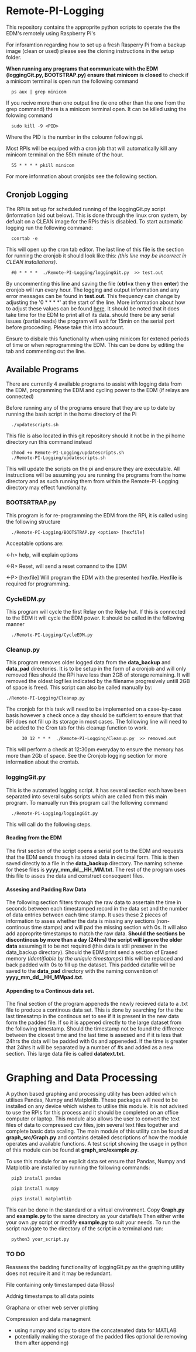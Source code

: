 # Remote-PI-Logging
This repository contains the approprite python scripts to operate the the EDM's remotely using Raspberry Pi's 

For inforamtion regarding how to set up a fresh Rasperry Pi from a backup image (clean or used) please see the cloning instructions in the setup folder.

**When running any programs that communicate with the EDM (loggingGit.py, BOOTSTRAP.py) ensure that minicom is closed** to check if a minicom terminal is open run the following command

      ps aux | grep minicom

If you recive more than one output line (ie one other than the one from the grep command) there is a minicom terminal open. It can be killed using the folowing command

      sudo kill -9 <PID>

Where the PID is the number in the coloumn following pi.

Most RPIs will be equiped with a cron job that will automatically kill any minicom terminal on the 55th minute of the hour.

      55 * * * * pkill minicom
      
For more information about cronjobs see the following section.

## Cronjob Logging

The RPi is set up for scheduled running of the loggingGit.py script (information laid out below). This is done through the linux cron system, by defualt on a CLEAN image for the RPis this is disabled. To start automatic logging run the following command:

      conrtab -e 

This will open up the cron tab editor. The last line of this file is the section for running the cronjob it should look like this: _(this line may be incorrect in CLEAN installations)_.

      #0 * * * *  ./Remote-PI-Logging/loggingGit.py  >> test.out

By uncommenting this line and saving the file (**ctrl+x** then **y** then **enter**) the cronjob will run every hour. The logging and output information and any error messages can be found in **test.out**. This frequency can change by adjusting the '0 * * * *' at the start of the line. More information about how to adjust these values can be found [here](https://crontab.guru). It should be noted that it does take time for the EDM to print all of its data. should there be any serial issues (partial reads) the program will wait for 15min on the serial port before procceding. Please take this into account.

Ensure to disbale this functionality when using minicom for extened periods of time or when reprogramming the EDM. This can be done by editing the tab and commenting out the line.

## Available Programs 
There are currently 4 available programs to assist with logging data from the EDM, programming the EDM and cycling power to the EDM (if relays are connected)

Before running any of the programs ensure that they are up to date by running the bash script in the home directory of the Pi

      ./updatescripts.sh

This file is also located in this git repository should it not be in the pi home directory run this command instead

      chmod +x Remote-PI-Logging/updatescripts.sh
      ./Remote-PI-Logging/updatescripts.sh      

This will update the scripts on the pi and ensure they are executable. All instructions will be assuming you are running the programs from the home directory and as such running them from within the Remote-PI-Logging directory may effect functionality. 

### BOOTSRTRAP.py

This program is for re-programming the EDM from the RPi, it is called using the following structure

      ./Remote-PI-Logging/BOOTSTRAP.py <option> [hexfile]

Acceptable options are:

  <-h>            help, will explain options
  
  <-R>            Reset, will send a reset comannd to the EDM
  
  <-P> [hexfile]  Will program the EDM with the presented hexfile. Hexfile is required for programming.

### CycleEDM.py

This program will cycle the first Relay on the Relay hat. If this is connected to the EDM it will cycle the EDM power. It should be called in the following manner 

      ./Remote-PI-Logging/CycleEDM.py

### Cleanup.py

This program removes older logged data from the **data_backup** and **data_pad** directories. It is to be setup in the form of a cronjob and will only removed files should the RPi have less than 2GB of storage remaining. It will removed the oldest logfiles indicated by the filename progresively untill 2GB of space is freed. This script can also be called manually by:

    ./Remote-PI-Logging/Cleanup.py

The cronjob for this task will need to be implemented on a case-by-case basis however a check once a day should be suffcient to ensure that that RPi does not fill up its storage in most cases. The following line will need to be added to the Cron tab for this cleanup function to work.

          30 12 * * *  ./Remote-PI-Logging/Cleanup.py  >> removed.out

This will perform a check at 12:30pm everyday to ensure the memory has more than 2Gb of space. See the Cronjob logging section for more information about the crontab.

### loggingGit.py

This is the automated logging script. It has several section each have been separated into several subs scripts which are called from this main program.
To manually run this program call the following command

      ./Remote-Pi-Logging/loggingGit.py

This will call do the following steps.

#### Reading from the EDM
The first section of the script opens a serial port to the EDM and requests that the EDM sends through its stored data in decimal form. This is then saved directly to a file in the **data_backup** directory. The naming scheme for these files is **yyyy_mm_dd__HH_MM.txt**. The rest of the program uses this file to asses the data and construct consequent files.

#### Assesing and Padding Raw Data
The following section filters through the raw data to assertain the time in seconds between each timestamped record in the data set and the number of data entries between each time stamp. It uses these 2 pieces of information to asses whether the data is missing any sections (non-continous time stamps) and will pad the missing section with 0s. It will also add approprite timestamps to match the raw data. **Should the sections be discontinous by more than a day (24hrs) the script will ignore the older data** assuming it to be not required (this data is still presever in the data_backup directory). Should the EDM print send a section of Erased memory (_identifiable by the uniquie timestamps_) this will be replaced and back padded with 0s to fill up the dataset. This padded datafile will be saved to the **data_pad** directory with the naming convention of **yyyy_mm_dd__HH_MMpad.txt**.

#### Appending to a Continous data set.
The final section of the program appeneds the newly recieved data to a .txt file to produce a continous data set. This is done by searching for the the last timesatmp in the continous set to see if it is present in the new data form the padded file. If so it is appened directly to the large dataset from the following timestamp. Should the timestamp not be found the diffrence between the closest time and the last time is assesed and if it is less that 24hrs the data will be padded with 0s and appeneded. If the time is greater that 24hrs it will be separated by a number of #s and added as a new section. This large data file is called **datatext.txt**.


# Graphing and Data Processing
A python based graphing and processing utility has been added which utilises Pandas, Numpy and Matplotlib. These packages will need to be installed on any device which wishes to utilise this module. It is not advised to use the RPIs for this process and it should be completed on an office computer or laptop. This module also allows the user to convert the text files of data to compressed csv files, join several text files together and complete basic data scaling. The main module of this utility can be found at **graph_src/Graph.py** and contains detailed descriptions of how the module operates and available functions. A test script showing the usage in python of this module can be found at **graph_src/example.py**.

To use this module for an explicit data set ensure that Pandas, Numpy and Matplotlib are installed by running the following commands:

      pip3 install pandas
      
      pip3 install numpy
      
      pip3 install matplotlib

This can be done in the standard or a virtual environment. Copy **Graph.py** and **example.py** to the same directory as your datafile/s Then either write your own .py script or modify **example.py** to suit your needs. To run the script navigate to the directory of the script in a terminal and run:

      python3 your_script.py
      
### TO DO

Reassess the badding functionality of loggingGit.py as the graphing utility does not require it and it may be redundant.

File containing only timestamped data (Ross)

Addnig timestamps to all data points 

Graphana or other web server plotting 

Compression and data managment
- using numpy and scipy to store the concatenated data for MATLAB
- potentially making the storage of the padded files optional (ie removing them after appending)
